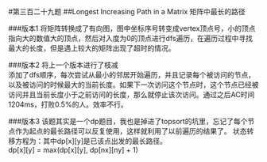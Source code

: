 #第三百二十九题
##Longest Increasing Path in a Matrix
矩阵中最长的路径

###版本1
将矩阵转换成了有向图，图中坐标序号转变成vertex顶点号，小的顶点指向大的数值大的顶点，然后对入度为0的顶点进行dfs遍历，在遍历过程中寻找最大的长度，但是遇上较大的矩阵出现了超时的情况。

###版本2
将上一个版本进行了枝减   
添加了dfs顺序，每次尝试从最小的邻居开始遍历，并且记录每个被访问的节点，以及被访问的时候最大的当前长度。如果下一次访问这个节点时，这个节点已经被访问并且当前长度小于之前访问的长度，那么就停止该次访问。通过之后AC时间1204ms，打败0.5%的人。效率不行。


###版本3
该题其实是一个dp题目，我也是掉进了topsort的坑里，忘记了每个节点作为起点的最长路径可以反复使用，这样就利用了以前遍历的结果了。
状态转移方程为：其中dp[x][y]是已该点出发的最长路径。    
dp[x][y] = max(dp[x][y], dp[nx][ny] + 1)
